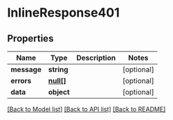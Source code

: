 # InlineResponse401

## Properties
Name | Type | Description | Notes
------------ | ------------- | ------------- | -------------
**message** | **string** |  | [optional] 
**errors** | [**null[]**](.md) |  | [optional] 
**data** | **object** |  | [optional] 

[[Back to Model list]](../../README.md#documentation-for-models) [[Back to API list]](../../README.md#documentation-for-api-endpoints) [[Back to README]](../../README.md)

